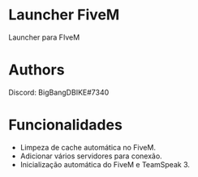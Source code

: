 # Launcher FiveM
Launcher para FIveM

# Authors
Discord: BigBangDBIKE#7340

# Funcionalidades
- Limpeza de cache automática no FiveM.
- Adicionar vários servidores para conexão.
- Inicialização automática do FiveM e TeamSpeak 3.
